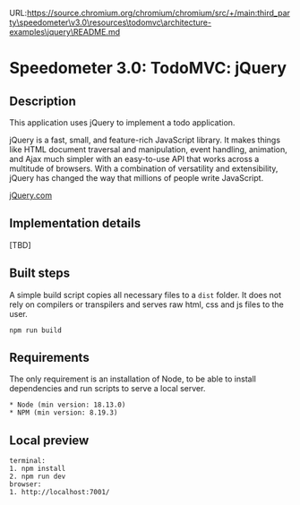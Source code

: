 URL:https://source.chromium.org/chromium/chromium/src/+/main:third_party\speedometer\v3.0\resources\todomvc\architecture-examples\jquery\README.md
# Speedometer 3.0: TodoMVC: jQuery

## Description

This application uses jQuery to implement a todo application.

jQuery is a fast, small, and feature-rich JavaScript library. It makes things like HTML document traversal and manipulation, event handling, animation, and Ajax much simpler with an easy-to-use API that works across a multitude of browsers. With a combination of versatility and extensibility, jQuery has changed the way that millions of people write JavaScript.

[jQuery.com](https://jquery.com/)

## Implementation details

[TBD]

## Built steps

A simple build script copies all necessary files to a `dist` folder.
It does not rely on compilers or transpilers and serves raw html, css and js files to the user.

```
npm run build
```

## Requirements

The only requirement is an installation of Node, to be able to install dependencies and run scripts to serve a local server.

```
* Node (min version: 18.13.0)
* NPM (min version: 8.19.3)
```

## Local preview

```
terminal:
1. npm install
2. npm run dev
browser:
1. http://localhost:7001/
```

